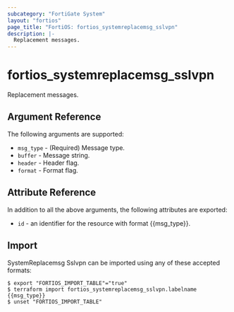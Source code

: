 ```yaml
---
subcategory: "FortiGate System"
layout: "fortios"
page_title: "FortiOS: fortios_systemreplacemsg_sslvpn"
description: |-
  Replacement messages.
---
```


# fortios_systemreplacemsg_sslvpn
Replacement messages.

## Argument Reference


The following arguments are supported:

* `msg_type` - (Required) Message type.
* `buffer` - Message string.
* `header` - Header flag.
* `format` - Format flag.


## Attribute Reference

In addition to all the above arguments, the following attributes are exported:
* `id` - an identifier for the resource with format {{msg_type}}.

## Import

SystemReplacemsg Sslvpn can be imported using any of these accepted formats:
```
$ export "FORTIOS_IMPORT_TABLE"="true"
$ terraform import fortios_systemreplacemsg_sslvpn.labelname {{msg_type}}
$ unset "FORTIOS_IMPORT_TABLE"
```
